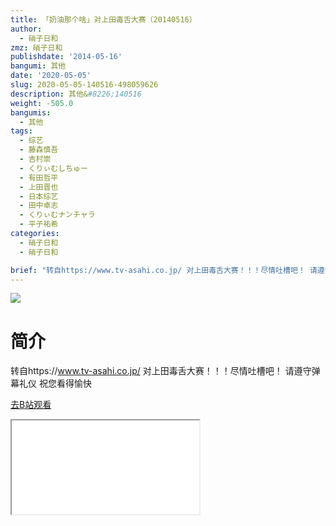 ```yaml
---
title: 「奶油那个啥」对上田毒舌大赛（20140516）
author:
  - 硝子日和
zmz: 硝子日和
publishdate: '2014-05-16'
bangumi: 其他
date: '2020-05-05'
slug: 2020-05-05-140516-498059626
description: 其他&#8226;140516
weight: -505.0
bangumis:
  - 其他
tags:
  - 综艺
  - 藤森慎吾
  - 吉村崇
  - くりぃむしちゅー
  - 有田哲平
  - 上田晋也
  - 日本综艺
  - 田中卓志
  - くりぃむナンチャラ
  - 平子祐希
categories:
  - 硝子日和
  - 硝子日和

brief: "转自https://www.tv-asahi.co.jp/ 对上田毒舌大赛！！！尽情吐槽吧！ 请遵守弹幕礼仪 祝您看得愉快"
---
```

![](https://raw.githubusercontent.com/tcgriffith/owaraisite/master/static/tmpimg/69ff990477bf4516b75a4c2d4fd5e501f4f1d905.jpg.480.jpg)
# 简介  
转自https://www.tv-asahi.co.jp/
对上田毒舌大赛！！！尽情吐槽吧！
请遵守弹幕礼仪 祝您看得愉快  

[去B站观看](https://www.bilibili.com/video/av498059626/)
<div class ="resp-container"><iframe class="testiframe" src="//player.bilibili.com/player.html?aid=498059626"", scrolling="no", allowfullscreen="true" > </iframe></div> 
